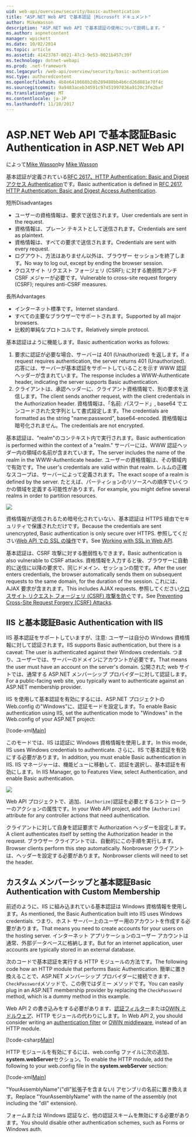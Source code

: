 ```yaml
---
uid: web-api/overview/security/basic-authentication
title: "ASP.NET Web API で基本認証 |Microsoft ドキュメント"
author: MikeWasson
description: "ASP.NET Web API で基本認証の使用について説明します。"
ms.author: aspnetcontent
manager: wpickett
ms.date: 10/02/2014
ms.topic: article
ms.assetid: 41423767-0021-47c3-9e53-0021b457c39f
ms.technology: dotnet-webapi
ms.prod: .net-framework
msc.legacyurl: /web-api/overview/security/basic-authentication
msc.type: authoredcontent
ms.openlocfilehash: 4b8e6410668b2db289488bb4b6cd26d881e70f4c
ms.sourcegitcommit: 9a9483aceb34591c97451997036a9120c3fe2baf
ms.translationtype: MT
ms.contentlocale: ja-JP
ms.lasthandoff: 11/10/2017
---
```

<a name="basic-authentication-in-aspnet-web-api"></a><span data-ttu-id="55547-103">ASP.NET Web API で基本認証</span><span class="sxs-lookup"><span data-stu-id="55547-103">Basic Authentication in ASP.NET Web API</span></span>
====================
<span data-ttu-id="55547-104">によって[Mike Wasson](https://github.com/MikeWasson)</span><span class="sxs-lookup"><span data-stu-id="55547-104">by [Mike Wasson](https://github.com/MikeWasson)</span></span>

<span data-ttu-id="55547-105">基本認証が定義されている[RFC 2617、HTTP Authentication: Basic and Digest アクセス Authentication](http://www.ietf.org/rfc/rfc2617.txt)です。</span><span class="sxs-lookup"><span data-stu-id="55547-105">Basic authentication is defined in [RFC 2617, HTTP Authentication: Basic and Digest Access Authentication](http://www.ietf.org/rfc/rfc2617.txt).</span></span>

<span data-ttu-id="55547-106">短所</span><span class="sxs-lookup"><span data-stu-id="55547-106">Disadvantages</span></span>

- <span data-ttu-id="55547-107">ユーザーの資格情報は、要求で送信されます。</span><span class="sxs-lookup"><span data-stu-id="55547-107">User credentials are sent in the request.</span></span>
- <span data-ttu-id="55547-108">資格情報は、プレーン テキストとして送信されます。</span><span class="sxs-lookup"><span data-stu-id="55547-108">Credentials are sent as plaintext.</span></span>
- <span data-ttu-id="55547-109">資格情報は、すべての要求で送信されます。</span><span class="sxs-lookup"><span data-stu-id="55547-109">Credentials are sent with every request.</span></span>
- <span data-ttu-id="55547-110">ログアウト、方法はありません以外は、ブラウザー セッションを終了します。</span><span class="sxs-lookup"><span data-stu-id="55547-110">No way to log out, except by ending the browser session.</span></span>
- <span data-ttu-id="55547-111">クロスサイト リクエスト フォージェリ (CSRF); に対する脆弱性アンチ CSRF メジャーが必要です。</span><span class="sxs-lookup"><span data-stu-id="55547-111">Vulnerable to cross-site request forgery (CSRF); requires anti-CSRF measures.</span></span>

<span data-ttu-id="55547-112">長所</span><span class="sxs-lookup"><span data-stu-id="55547-112">Advantages</span></span>

- <span data-ttu-id="55547-113">インターネット標準です。</span><span class="sxs-lookup"><span data-stu-id="55547-113">Internet standard.</span></span>
- <span data-ttu-id="55547-114">すべての主要なブラウザーでサポートされます。</span><span class="sxs-lookup"><span data-stu-id="55547-114">Supported by all major browsers.</span></span>
- <span data-ttu-id="55547-115">比較的単純なプロトコルです。</span><span class="sxs-lookup"><span data-stu-id="55547-115">Relatively simple protocol.</span></span>

<span data-ttu-id="55547-116">基本認証はように機能します。</span><span class="sxs-lookup"><span data-stu-id="55547-116">Basic authentication works as follows:</span></span>

1. <span data-ttu-id="55547-117">要求に認証が必要な場合、サーバーは 401 (Unauthorized) を返します。</span><span class="sxs-lookup"><span data-stu-id="55547-117">If a request requires authentication, the server returns 401 (Unauthorized).</span></span> <span data-ttu-id="55547-118">応答には、サーバーが基本認証をサポートしていることを示す WWW 認証ヘッダーが含まれています。</span><span class="sxs-lookup"><span data-stu-id="55547-118">The response includes a WWW-Authenticate header, indicating the server supports Basic authentication.</span></span>
2. <span data-ttu-id="55547-119">クライアントは、承認ヘッダーに、クライアント資格情報で、別の要求を送信します。</span><span class="sxs-lookup"><span data-stu-id="55547-119">The client sends another request, with the client credentials in the Authorization header.</span></span> <span data-ttu-id="55547-120">資格情報は、「名前: パスワード」, base64 でエンコードされた文字列として書式設定します。</span><span class="sxs-lookup"><span data-stu-id="55547-120">The credentials are formatted as the string "name:password", base64-encoded.</span></span> <span data-ttu-id="55547-121">資格情報は暗号化されません。</span><span class="sxs-lookup"><span data-stu-id="55547-121">The credentials are not encrypted.</span></span>

<span data-ttu-id="55547-122">基本認証は、"realm"のコンテキスト内で実行されます。</span><span class="sxs-lookup"><span data-stu-id="55547-122">Basic authentication is performed within the context of a "realm."</span></span> <span data-ttu-id="55547-123">サーバーには、WWW 認証ヘッダー内の領域の名前が含まれています。</span><span class="sxs-lookup"><span data-stu-id="55547-123">The server includes the name of the realm in the WWW-Authenticate header.</span></span> <span data-ttu-id="55547-124">ユーザーの資格情報は、その領域内で有効です。</span><span class="sxs-lookup"><span data-stu-id="55547-124">The user's credentials are valid within that realm.</span></span> <span data-ttu-id="55547-125">レルムの正確なスコープは、サーバーによって定義されます。</span><span class="sxs-lookup"><span data-stu-id="55547-125">The exact scope of a realm is defined by the server.</span></span> <span data-ttu-id="55547-126">たとえば、パーティションのリソースへの順序でいくつかの領域を定義する可能性があります。</span><span class="sxs-lookup"><span data-stu-id="55547-126">For example, you might define several realms in order to partition resources.</span></span>

![](basic-authentication/_static/image1.png)

<span data-ttu-id="55547-127">資格情報が送信されるため暗号化されていない、基本認証は HTTPS 経由でセキュリティで保護されただけです。</span><span class="sxs-lookup"><span data-stu-id="55547-127">Because the credentials are sent unencrypted, Basic authentication is only secure over HTTPS.</span></span> <span data-ttu-id="55547-128">参照してください[Web API での SSL の操作](working-with-ssl-in-web-api.md)です。</span><span class="sxs-lookup"><span data-stu-id="55547-128">See [Working with SSL in Web API](working-with-ssl-in-web-api.md).</span></span>

<span data-ttu-id="55547-129">基本認証は、CSRF 攻撃に対する脆弱性もできます。</span><span class="sxs-lookup"><span data-stu-id="55547-129">Basic authentication is also vulnerable to CSRF attacks.</span></span> <span data-ttu-id="55547-130">資格情報を入力すると後、ブラウザーに自動的に送信に以降の要求で、同じドメイン、セッションの間です。</span><span class="sxs-lookup"><span data-stu-id="55547-130">After the user enters credentials, the browser automatically sends them on subsequent requests to the same domain, for the duration of the session.</span></span> <span data-ttu-id="55547-131">これには、AJAX 要求が含まれます。</span><span class="sxs-lookup"><span data-stu-id="55547-131">This includes AJAX requests.</span></span> <span data-ttu-id="55547-132">参照してください[クロスサイト リクエスト フォージェリ (CSRF) 攻撃を防ぐ](preventing-cross-site-request-forgery-csrf-attacks.md)です。</span><span class="sxs-lookup"><span data-stu-id="55547-132">See [Preventing Cross-Site Request Forgery (CSRF) Attacks](preventing-cross-site-request-forgery-csrf-attacks.md).</span></span>

## <a name="basic-authentication-with-iis"></a><span data-ttu-id="55547-133">IIS と基本認証</span><span class="sxs-lookup"><span data-stu-id="55547-133">Basic Authentication with IIS</span></span>

<span data-ttu-id="55547-134">IIS 基本認証をサポートしていますが、注意: ユーザーは自分の Windows 資格情報に対して認証されます。</span><span class="sxs-lookup"><span data-stu-id="55547-134">IIS supports Basic authentication, but there is a caveat: The user is authenticated against their Windows credentials.</span></span> <span data-ttu-id="55547-135">つまり、ユーザーでは、サーバーのドメインにアカウントが必要です。</span><span class="sxs-lookup"><span data-stu-id="55547-135">That means the user must have an account on the server's domain.</span></span> <span data-ttu-id="55547-136">公開された web サイトでは、通常する ASP.NET メンバーシップ プロバイダーに対して認証します。</span><span class="sxs-lookup"><span data-stu-id="55547-136">For a public-facing web site, you typically want to authenticate against an ASP.NET membership provider.</span></span>

<span data-ttu-id="55547-137">IIS を使用して基本認証を有効にするには、ASP.NET プロジェクトの Web.config の"Windows"に、認証モードを設定します。</span><span class="sxs-lookup"><span data-stu-id="55547-137">To enable Basic authentication using IIS, set the authentication mode to "Windows" in the Web.config of your ASP.NET project:</span></span>

[!code-xml[Main](basic-authentication/samples/sample1.xml)]

<span data-ttu-id="55547-138">このモードでは、IIS は認証に Windows 資格情報を使用します。</span><span class="sxs-lookup"><span data-stu-id="55547-138">In this mode, IIS uses Windows credentials to authenticate.</span></span> <span data-ttu-id="55547-139">さらに、IIS で基本認証を有効にする必要があります。</span><span class="sxs-lookup"><span data-stu-id="55547-139">In addition, you must enable Basic authentication in IIS.</span></span> <span data-ttu-id="55547-140">IIS マネージャーは、機能ビューに移動して、認証を選択し、基本認証を有効にします。</span><span class="sxs-lookup"><span data-stu-id="55547-140">In IIS Manager, go to Features View, select Authentication, and enable Basic authentication.</span></span>

![](basic-authentication/_static/image2.png)

<span data-ttu-id="55547-141">Web API プロジェクトで、追加、`[Authorize]`認証を必要とするコント ローラーのアクションの属性です。</span><span class="sxs-lookup"><span data-stu-id="55547-141">In your Web API project, add the `[Authorize]` attribute for any controller actions that need authentication.</span></span>

<span data-ttu-id="55547-142">クライアントに対して自身を認証要求で Authorization ヘッダーを設定します。</span><span class="sxs-lookup"><span data-stu-id="55547-142">A client authenticates itself by setting the Authorization header in the request.</span></span> <span data-ttu-id="55547-143">ブラウザー クライアントでは、自動的にこの手順を実行します。</span><span class="sxs-lookup"><span data-stu-id="55547-143">Browser clients perform this step automatically.</span></span> <span data-ttu-id="55547-144">Nonbrowser クライアントは、ヘッダーを設定する必要があります。</span><span class="sxs-lookup"><span data-stu-id="55547-144">Nonbrowser clients will need to set the header.</span></span>

## <a name="basic-authentication-with-custom-membership"></a><span data-ttu-id="55547-145">カスタム メンバーシップと基本認証</span><span class="sxs-lookup"><span data-stu-id="55547-145">Basic Authentication with Custom Membership</span></span>

<span data-ttu-id="55547-146">前述のように、IIS に組み込まれている基本認証は Windows 資格情報を使用します。</span><span class="sxs-lookup"><span data-stu-id="55547-146">As mentioned, the Basic Authentication built into IIS uses Windows credentials.</span></span> <span data-ttu-id="55547-147">つまり、ホスト サーバー上のユーザー用のアカウントを作成する必要があります。</span><span class="sxs-lookup"><span data-stu-id="55547-147">That means you need to create accounts for your users on the hosting server.</span></span> <span data-ttu-id="55547-148">インターネット アプリケーションのユーザー アカウントは通常、外部データベースに格納します。</span><span class="sxs-lookup"><span data-stu-id="55547-148">But for an internet application, user accounts are typically stored in an external database.</span></span>

<span data-ttu-id="55547-149">次のコードで基本認証を実行する HTTP モジュールの方法です。</span><span class="sxs-lookup"><span data-stu-id="55547-149">The following code how an HTTP module that performs Basic Authentication.</span></span> <span data-ttu-id="55547-150">簡単に置き換えることで、ASP.NET メンバーシップ プロバイダーに接続できます、`CheckPassword`メソッドで、この例ではダミー メソッドです。</span><span class="sxs-lookup"><span data-stu-id="55547-150">You can easily plug in an ASP.NET membership provider by replacing the `CheckPassword` method, which is a dummy method in this example.</span></span>

<span data-ttu-id="55547-151">Web API 2 の書き込みをする必要があります、[認証フィルター](authentication-filters.md)または[OWIN ミドルウェア](../../../aspnet/overview/owin-and-katana/index.md)、HTTP モジュールの代わりにします。</span><span class="sxs-lookup"><span data-stu-id="55547-151">In Web API 2, you should consider writing an [authentication filter](authentication-filters.md) or [OWIN middleware](../../../aspnet/overview/owin-and-katana/index.md), instead of an HTTP module.</span></span>

[!code-csharp[Main](basic-authentication/samples/sample2.cs)]

<span data-ttu-id="55547-152">HTTP モジュールを有効にするには、web.config ファイルに次の追加、 **system.webServer**セクション。</span><span class="sxs-lookup"><span data-stu-id="55547-152">To enable the HTTP module, add the following to your web.config file in the **system.webServer** section:</span></span>

[!code-xml[Main](basic-authentication/samples/sample3.xml?highlight=4)]

<span data-ttu-id="55547-153">"YourAssemblyName"("dll"拡張子を含まない) アセンブリの名前に置き換えます。</span><span class="sxs-lookup"><span data-stu-id="55547-153">Replace "YourAssemblyName" with the name of the assembly (not including the "dll" extension).</span></span>

<span data-ttu-id="55547-154">フォームまたは Windows 認証など、他の認証スキームを無効にする必要があります。</span><span class="sxs-lookup"><span data-stu-id="55547-154">You should disable other authentication schemes, such as Forms or Windows auth.</span></span>
